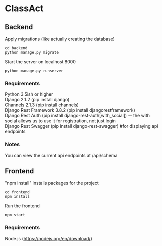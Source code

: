 # ClassAct

## Backend

Apply migrations (like actually creating the database)
```
cd backend  
python manage.py migrate
```
Start the server on localhost 8000
```
python manage.py runserver
```

### Requirements
Python 3.5ish or higher  
Django 2.1.2 (pip install django)  
Channels 2.1.3 (pip install channels)  
Django Rest Framework 3.8.2 (pip install djangorestframework)  
Django Rest Auth (pip install django-rest-auth[with_social]) -- the with social allows us to use it for registration, not just login  
Django Rest Swagger (pip install django-rest-swagger) #for displaying api endpoints

### Notes
You can view the current api endpoints at /api/schema

## Frontend

"npm install" installs packages for the project
```
cd frontend  
npm install
```
Run the frontend
```
npm start
```


### Requirements
Node.js (https://nodejs.org/en/download/)
